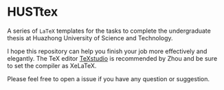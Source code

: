 # HUSTtex
A series of `LaTeX` templates for the tasks to complete the undergraduate thesis at Huazhong University of Science and Technology. 

I hope this repository can help you finish your job more effectively and elegantly. The TeX editor [TeXstudio](https://www.texstudio.org/) is recommended by Zhou and be sure to set the compiler as XeLaTeX. 

Please feel free to open a issue if you have any question or suggestion. 
